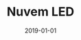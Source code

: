 ---
title: Nuvem LED
icon: cloud
date: 2019-01-01
# A page can have multiple categories
category:
  - eletronica
# A page can have multiple tags
tag:
  - arduino
  - ESP32
  - smart home
  - artesanato
---